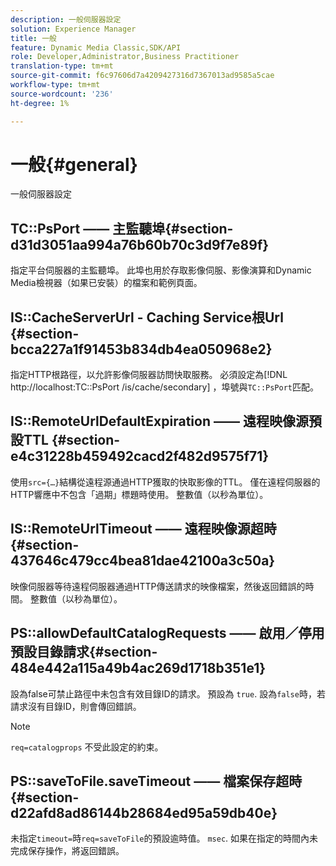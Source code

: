 ```yaml
---
description: 一般伺服器設定
solution: Experience Manager
title: 一般
feature: Dynamic Media Classic,SDK/API
role: Developer,Administrator,Business Practitioner
translation-type: tm+mt
source-git-commit: f6c97606d7a4209427316d7367013ad9585a5cae
workflow-type: tm+mt
source-wordcount: '236'
ht-degree: 1%

---
```



# 一般{#general}

一般伺服器設定

## TC::PsPort —— 主監聽埠{#section-d31d3051aa994a76b60b70c3d9f7e89f}

指定平台伺服器的主監聽埠。 此埠也用於存取影像伺服、影像演算和Dynamic Media檢視器（如果已安裝）的檔案和範例頁面。

## IS::CacheServerUrl - Caching Service根Url {#section-bcca227a1f91453b834db4ea050968e2}

指定HTTP根路徑，以允許影像伺服器訪問快取服務。 必須設定為[!DNL http://localhost:TC::PsPort /is/cache/secondary] ，埠號與`TC::PsPort`匹配。

## IS::RemoteUrlDefaultExpiration —— 遠程映像源預設TTL {#section-e4c31228b459492cacd2f482d9575f71}

使用`src={…}`結構從遠程源通過HTTP獲取的快取影像的TTL。 僅在遠程伺服器的HTTP響應中不包含「過期」標題時使用。 整數值（以秒為單位）。

## IS::RemoteUrlTimeout —— 遠程映像源超時{#section-437646c479cc4bea81dae42100a3c50a}

映像伺服器等待遠程伺服器通過HTTP傳送請求的映像檔案，然後返回錯誤的時間。 整數值（以秒為單位）。

## PS::allowDefaultCatalogRequests —— 啟用／停用預設目錄請求{#section-484e442a115a49b4ac269d1718b351e1}

設為false可禁止路徑中未包含有效目錄ID的請求。 預設為 `true`. 設為`false`時，若請求沒有目錄ID，則會傳回錯誤。

>[!NOTE]
>
>`req=catalogprops` 不受此設定的約束。

## PS::saveToFile.saveTimeout —— 檔案保存超時{#section-d22afd8ad86144b28684ed95a59db40e}

未指定`timeout=`時`req=saveToFile`的預設逾時值。 `msec`. 如果在指定的時間內未完成保存操作，將返回錯誤。
